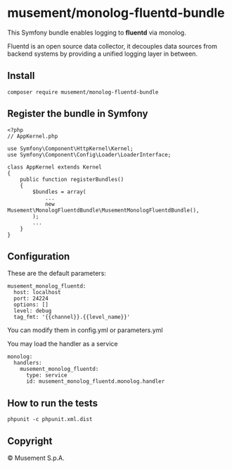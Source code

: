 # musement/monolog-fluentd-bundle

This Symfony bundle enables logging to **fluentd** via monolog.

Fluentd is an open source data collector, it decouples data sources from backend systems by providing a unified logging layer in between.

## Install

    composer require musement/monolog-fluentd-bundle

## Register the bundle in Symfony

    <?php
    // AppKernel.php

    use Symfony\Component\HttpKernel\Kernel;
    use Symfony\Component\Config\Loader\LoaderInterface;

    class AppKernel extends Kernel
    {
        public function registerBundles()
        {
            $bundles = array(
                ...
                new Musement\MonologFluentdBundle\MusementMonologFluentdBundle(),
            );
            ...
        }
    }

## Configuration

These are the default parameters:

    musement_monolog_fluentd:
      host: localhost
      port: 24224
      options: []
      level: debug
      tag_fmt: '{{channel}}.{{level_name}}'

You can modify them in config.yml or parameters.yml

You may load the handler as a service

    monolog:
      handlers:
        musement_monolog_fluentd:
          type: service
          id: musement_monolog_fluentd.monolog.handler

## How to run the tests

    phpunit -c phpunit.xml.dist

## Copyright

© Musement S.p.A.

